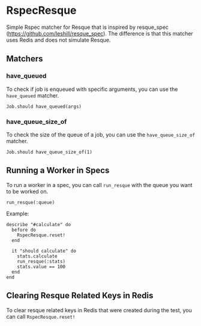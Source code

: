 # RspecResque

Simple Rspec matcher for Resque that is inspired by resque_spec (https://github.com/leshill/resque_spec). The difference is that this matcher uses Redis and does not simulate Resque.

## Matchers

### have_queued

To check if job is enqueued with specific arguments, you can use the `have_queued` matcher.

    Job.should have_queued(args)

### have_queue_size_of

To check the size of the queue of a job, you can use the `have_queue_size_of` matcher.

    Job.should have_queue_size_of(1)

## Running a Worker in Specs

To run a worker in a spec, you can call `run_resque` with the queue you want to be worked on.

    run_resque(:queue)

Example:

    describe "#calculate" do
      before do
        RspecResque.reset!
      end

      it "should calculate" do
        stats.calculate
        run_resque(:stats)
        stats.value == 100
      end
    end

## Clearing Resque Related Keys in Redis

To clear resque related keys in Redis that were created during the test, you can call `RspecResque.reset!`
